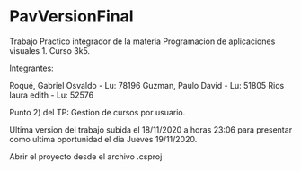 # PavVersionFinal

Trabajo Practico integrador de la materia Programacion de aplicaciones visuales 1.
Curso 3k5.

Integrantes:

Roqué, Gabriel Osvaldo - Lu: 78196
Guzman, Paulo David - Lu: 51805
Rios laura edith - Lu: 52576


Punto 2) del TP: Gestion de cursos por usuario.

Ultima version del trabajo subida el 18/11/2020 a horas 23:06
para presentar como ultima oportunidad el dia Jueves 19/11/2020.

Abrir el proyecto desde el archivo .csproj
